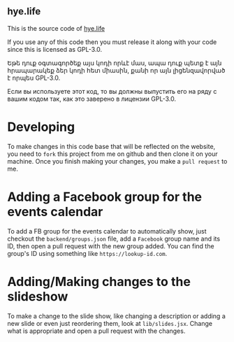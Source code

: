 hye.life
-----------

This is the source code of [hye.life](https://hye.life)

If you use any of this code then you must release it along with your
code since this is licensed as GPL-3.0.

Եթե դուք օգտագործեք այս կոդի որևէ մաս, ապա դուք պետք է այն հրապարակեք
ձեր կոդի հետ միասին, քանի որ այն լիցենզավորված է որպես GPL-3.0.

Если вы используете этот код, то вы должны выпустить его на ряду с
вашим кодом так, как это заверено в лицензии GPL-3.0.

# Developing

To make changes in this code base that will be reflected on the
website, you need to `fork` this project from me on github and then
clone it on your machine. Once you finish making your changes, you
make a `pull request` to me.

# Adding a Facebook group for the events calendar
To add a FB group for the events calendar to automatically show, just
checkout the `backend/groups.json` file, add a `Facebook` group name and its
ID, then open a pull request with the new group added. You can find
the group's ID using something like `https://lookup-id.com`.

# Adding/Making changes to the slideshow
To make a change to the slide show, like changing a description or
adding a new slide or even just reordering them, look at
`lib/slides.jsx`. Change what is appropriate and open a pull request
with the changes.
